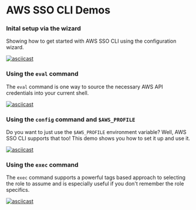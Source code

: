 # AWS SSO CLI Demos

### Inital setup via the wizard

Showing how to get started with AWS SSO CLI using the configuration wizard.

<!-- setup -->
[![asciicast](https://asciinema.org/a/462164.svg)](https://asciinema.org/a/462164)

### Using the `eval` command

The `eval` command is one way to source the necessary AWS API credentials into your
current shell.

<!-- eval -->
[![asciicast](https://asciinema.org/a/462165.svg)](https://asciinema.org/a/462165)

### Using the `config` command and `$AWS_PROFILE`

Do you want to just use the `$AWS_PROFILE` environment variable?  Well, AWS SSO CLI
supports that too!  This demo shows you how to set it up and use it.

<!-- config -->
[![asciicast](https://asciinema.org/a/462163.svg)](https://asciinema.org/a/462163)

### Using the `exec` command

The `exec` command supports a powerful tags based approach to selecting the role
to assume and is especially useful if you don't remember the role specifics.

<!-- exec -->
[![asciicast](https://asciinema.org/a/462167.svg)](https://asciinema.org/a/462167)

